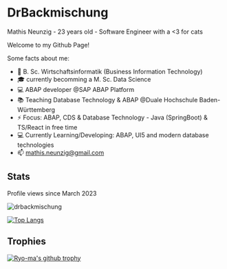 # DrBackmischung 

Mathis Neunzig - 23 years old - Software Engineer with a <3 for cats

Welcome to my Github Page!

Some facts about me:

- 🔭 B. Sc. Wirtschaftsinformatik (Business Information Technology)
- 🎓 currently becomming a M. Sc. Data Science
- 💻 ABAP developer @SAP ABAP Platform
- 📚 Teaching Database Technology & ABAP @Duale Hochschule Baden-Württemberg
- ⚡ Focus: ABAP, CDS & Database Technology - Java (SpringBoot) & TS/React in free time
- 💻 Currently Learning/Developing: ABAP, UI5 and modern database technologies
- 📫 mathis.neunzig@gmail.com

## Stats

<!--
**DrBackmischung/DrBackmischung** is a ✨ _special_ ✨ repository because its `README.md` (this file) appears on your GitHub profile.

Here are some ideas to get you started:

-->
Profile views since March 2023

<img src="https://komarev.com/ghpvc/?username=drbackmischung&label=Profile%20views&color=0e75b6&style=flat" alt="drbackmischung" />

[![Top Langs](https://github-readme-stats.vercel.app/api/top-langs/?username=DrBackmischung&langs_count=10)](https://github.com/anuraghazra/github-readme-stats)

## Trophies
[![Ryo-ma's github trophy](https://github-profile-trophy.vercel.app/?username=DrBackmischung&row=1)](https://github.com/ryo-ma/github-profile-trophy)
